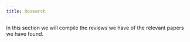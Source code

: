 ```yaml
---
title: Research
---
```

In this section we will compile the reviews we have of the relevant papers we have found. 

